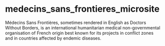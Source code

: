 # medecins_sans_frontieres_microsite
Médecins Sans Frontières, sometimes rendered in English as Doctors Without Borders, is an international humanitarian medical non-governmental organisation of French origin best known for its projects in conflict zones and in countries affected by endemic diseases.
